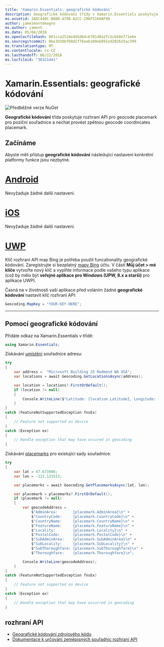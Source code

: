 ```yaml
---
title: 'Xamarin.Essentials: geografické kódování'
description: Geografické kódování třídy v Xamarin.Essentials poskytuje rozhraní API pro obě geocode placemark pro poziční souřadnice a nechat provést zpětnou souřadnice geocode placemark.
ms.assetid: 3ADC440C-B000-4708-A2CC-296F5160AF90
author: jamesmontemagno
ms.author: jamont
ms.date: 05/04/2018
ms.openlocfilehash: 001cca2524e495d64c6781d8a2fc5cb58e771e6e
ms.sourcegitcommit: 0be3d10bf08d1f76eab109eb891ed202615ac399
ms.translationtype: MT
ms.contentlocale: cs-CZ
ms.lasthandoff: 06/22/2018
ms.locfileid: "36321441"
---
```

# <a name="xamarinessentials-geocoding"></a>Xamarin.Essentials: geografické kódování

![Předběžné verze NuGet](~/media/shared/pre-release.png)

**Geografické kódování** třída poskytuje rozhraní API pro geocode placemark pro poziční souřadnice a nechat provést zpětnou geocode coordincates placemark.

## <a name="getting-started"></a>Začínáme

Abyste měli přístup **geografické kódování** následující nastavení konkrétní platformy funkce jsou nezbytné.

# <a name="androidtabandroid"></a>[Android](#tab/android)

Nevyžaduje žádné další nastavení.

# <a name="iostabios"></a>[iOS](#tab/ios)

Nevyžaduje žádné další nastavení.

# <a name="uwptabuwp"></a>[UWP](#tab/uwp)

Klíč rozhraní API map Bing je potřeba použít funcationality geografické kódování. Zaregistrujte si bezplatný [mapy Bing](https://www.bingmapsportal.com/) účtu. V části **Můj účet > mé klíče** vytvořte nový klíč a vyplňte informace podle vašeho typu aplikace (což by mělo být **veřejné aplikace pro Windows (UPW, 8.x a starší)** pro aplikace UWP).

Časná na v životnosti vaší aplikace před voláním žádné **geografické kódování** nastavit klíč rozhraní API:

```csharp
Geocoding.MapKey = "YOUR-KEY-HERE";
```

-----

## <a name="using-geocoding"></a>Pomocí geografické kódování

Přidáte odkaz na Xamarin.Essentials v třídě:

```csharp
using Xamarin.Essentials;
```

Získávání [umístění](xref:Xamarin.Essentials.Location) souřadnice adresu:

```csharp
try
{
    var address =  "Microsoft Building 25 Redmond WA USA";
    var locations = await Geocoding.GetLocationsAsync(address);

    var location = locations?.FirstOrDefault();
    if (location != null)
    {
        Console.WriteLine($"Latitude: {location.Latitude}, Longitude: {location.Longitude}");
    }
}
catch (FeatureNotSupportedException fnsEx)
{
    // Feature not supported on device
}
catch (Exception ex)
{
    // Handle exception that may have occured in geocoding
}
```

Získávání [placemarks](xref:Xamarin.Essentials.Placemark) pro existující sady souřadnice:

```csharp
try
{
    var lat = 47.673988;
    var lon = -122.121513;

    var placemarks = await Geocoding.GetPlacemarksAsync(lat, lon);

    var placemark = placemarks?.FirstOrDefault();
    if (placemark != null)
    {
        var geocodeAddress =
            $"AdminArea:       {placemark.AdminArea}\n" +
            $"CountryCode:     {placemark.CountryCode}\n" +
            $"CountryName:     {placemark.CountryName}\n" +
            $"FeatureName:     {placemark.FeatureName}\n" +
            $"Locality:        {placemark.Locality}\n" +
            $"PostalCode:      {placemark.PostalCode}\n" +
            $"SubAdminArea:    {placemark.SubAdminArea}\n" +
            $"SubLocality:     {placemark.SubLocality}\n" +
            $"SubThoroughfare: {placemark.SubThoroughfare}\n" +
            $"Thoroughfare:    {placemark.Thoroughfare}\n";

        Console.WriteLine(geocodeAddress);
    }
}
catch (FeatureNotSupportedException fnsEx)
{
    // Feature not supported on device
}
catch (Exception ex)
{
    // Handle exception that may have occurred in geocoding
}
```

## <a name="api"></a>rozhraní API

- [Geografické kódování zdrojového kódu](https://github.com/xamarin/Essentials/tree/master/Xamarin.Essentials/Geocoding)
- [Dokumentace k určování zeměpisných souřadnic rozhraní API](xref:Xamarin.Essentials.Geocoding)
